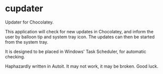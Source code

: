 # cupdater
Updater for Chocolatey.

This application will check for new updates in Chocolatey, and inform the user by balloon tip and system tray icon. The updates can then be started from the system tray.

It is designed to be placed in Windows' Task Scheduler, for automatic checking.

Haphazardly written in Autoit. It may not work, it may be broken. Good luck.

